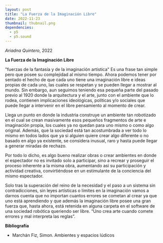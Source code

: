 ```yaml
---
layout: post
title: "La Fuerza de la Imaginación Libre"
date: 2022-11-23
thumbnail: thubnail.png
dependencies:
  - p5
  - p5.sound
---
```


<div id="div-sketch">
    <script type="text/javascript" src="sketch.js"></script>
</div>

_Ariadna Quintero_, 2022

**La Fuerza de la Imaginación Libre**

"fuerzas de la fantasía y de la imaginación artística"
Es una frase tan simple pero que posee su complejidad al mismo tiempo. Ahora podemos tener por sentado el hecho de que cada uno tiene una imaginación libre e ideas propias de cada uno, las cuales se respetan y se pueden llegar a mostrar al mundo. Sin embargo, aun seguimos teniendo esa pequeña parte del pasado previo al 1920 donde la arquitectura y el arte, junto con el ambiente que lo rodea, contienen implicaciones ideológicas, políticas y/o sociales que puede llegar a intervenir en el libre pensamiento al momento de crear.

Llega un punto en donde la industria construye un ambiente tan robotizado en el cual se crean masivamente esos pequeños fragmentos de arte e imaginación propia, los cuales ya no quedan para uno mismo o como algo original. Además, que la sociedad está tan acostumbrada a ver todo lo mismo en todos lados que ya si alguien quiere crear algo diferente o no basado en algo ya existente, se considera inusual, raro y hasta puede llegar a generar miradas de rechazo.

Por todo lo dicho, es algo bueno realizar obras o crear ambientes en donde el espectador no es invitado solo a participar, sino a recrear y proseguir el proceso inherente a la misma obra, aumentando así su participación y actividad creativa, convirtiéndose en un estimulante de la conciencia del mismo espectador. 

Solo tras la superación del reino de la necesidad y el paso a un sistema sin contradicciones, sin leyes artísticas o límites en la imaginación vamos a darnos cuenta que no importan cuantos errores se cometan al crear ya que uno está aprendiendo y que además la imaginación libre posee una gran fuerza que, hasta ahora, está retenida en alguna carpeta en el software de una sociedad robótica queriendo ser libre.
“Uno crea arte cuando comete errores y mal interpreta las reglas”.

**Bibliografía**

- Marchán Fiz, Simon. Ambientes y espacios lúdicos
